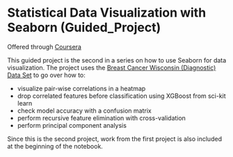 # Statistical Data Visualization with Seaborn (Guided_Project)
Offered through [Coursera](https://www.coursera.org/projects/statistical-data-visualization-seaborn)

This guided project is the second in a series on how to use Seaborn for data visualization. The project uses the [Breast Cancer Wisconsin (Diagnostic) Data Set](https://www.kaggle.com/uciml/breast-cancer-wisconsin-data) to go over how to:
* visualize pair-wise correlations in a heatmap
* drop correlated features before classification using XGBoost from sci-kit learn
* check model accuracy with a confusion matrix
* perform recursive feature elimination with cross-validation
* perform principal component analysis

Since this is the second project, work from the first project is also included at the beginning of the notebook.
